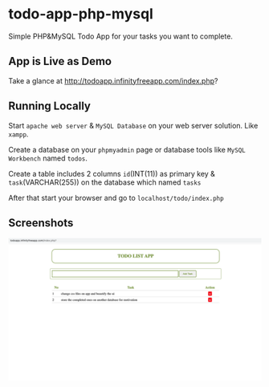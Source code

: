 # todo-app-php-mysql
Simple PHP&MySQL Todo App for your tasks you want to complete. 

## App is Live as Demo
Take a glance at http://todoapp.infinityfreeapp.com/index.php?

## Running Locally
Start `apache web server` & `MySQL Database` on your web server solution. Like `xampp`.

Create a database on your `phpmyadmin` page or database tools like `MySQL Workbench` named `todos`.

Create a table includes 2 columns `id`(INT(11)) as primary key & `task`(VARCHAR(255)) on the database which named `tasks`

After that start your browser and go to `localhost/todo/index.php`

## Screenshots

![ss from app](/ss.png)